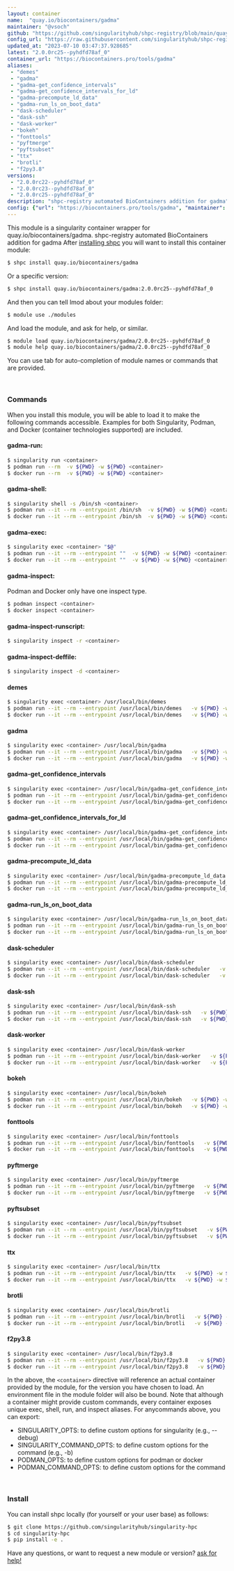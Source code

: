 ```yaml
---
layout: container
name:  "quay.io/biocontainers/gadma"
maintainer: "@vsoch"
github: "https://github.com/singularityhub/shpc-registry/blob/main/quay.io/biocontainers/gadma/container.yaml"
config_url: "https://raw.githubusercontent.com/singularityhub/shpc-registry/main/quay.io/biocontainers/gadma/container.yaml"
updated_at: "2023-07-10 03:47:37.928685"
latest: "2.0.0rc25--pyhdfd78af_0"
container_url: "https://biocontainers.pro/tools/gadma"
aliases:
 - "demes"
 - "gadma"
 - "gadma-get_confidence_intervals"
 - "gadma-get_confidence_intervals_for_ld"
 - "gadma-precompute_ld_data"
 - "gadma-run_ls_on_boot_data"
 - "dask-scheduler"
 - "dask-ssh"
 - "dask-worker"
 - "bokeh"
 - "fonttools"
 - "pyftmerge"
 - "pyftsubset"
 - "ttx"
 - "brotli"
 - "f2py3.8"
versions:
 - "2.0.0rc22--pyhdfd78af_0"
 - "2.0.0rc23--pyhdfd78af_0"
 - "2.0.0rc25--pyhdfd78af_0"
description: "shpc-registry automated BioContainers addition for gadma"
config: {"url": "https://biocontainers.pro/tools/gadma", "maintainer": "@vsoch", "description": "shpc-registry automated BioContainers addition for gadma", "latest": {"2.0.0rc25--pyhdfd78af_0": "sha256:ff944a1c46baa57c565d892133cf4e320ce5700600dcb711366e3d1cfdf62cf0"}, "tags": {"2.0.0rc22--pyhdfd78af_0": "sha256:d8156f1ec8ec4ed9d055a9340842069afa23ce5c3d24076e907de781d5731d74", "2.0.0rc23--pyhdfd78af_0": "sha256:7491eb9854ae7e776c024848e5ccd7b64842c790877cf266ac01e87e4c408a51", "2.0.0rc25--pyhdfd78af_0": "sha256:ff944a1c46baa57c565d892133cf4e320ce5700600dcb711366e3d1cfdf62cf0"}, "docker": "quay.io/biocontainers/gadma", "aliases": {"demes": "/usr/local/bin/demes", "gadma": "/usr/local/bin/gadma", "gadma-get_confidence_intervals": "/usr/local/bin/gadma-get_confidence_intervals", "gadma-get_confidence_intervals_for_ld": "/usr/local/bin/gadma-get_confidence_intervals_for_ld", "gadma-precompute_ld_data": "/usr/local/bin/gadma-precompute_ld_data", "gadma-run_ls_on_boot_data": "/usr/local/bin/gadma-run_ls_on_boot_data", "dask-scheduler": "/usr/local/bin/dask-scheduler", "dask-ssh": "/usr/local/bin/dask-ssh", "dask-worker": "/usr/local/bin/dask-worker", "bokeh": "/usr/local/bin/bokeh", "fonttools": "/usr/local/bin/fonttools", "pyftmerge": "/usr/local/bin/pyftmerge", "pyftsubset": "/usr/local/bin/pyftsubset", "ttx": "/usr/local/bin/ttx", "brotli": "/usr/local/bin/brotli", "f2py3.8": "/usr/local/bin/f2py3.8"}}
---
```


This module is a singularity container wrapper for quay.io/biocontainers/gadma.
shpc-registry automated BioContainers addition for gadma
After [installing shpc](#install) you will want to install this container module:


```bash
$ shpc install quay.io/biocontainers/gadma
```

Or a specific version:

```bash
$ shpc install quay.io/biocontainers/gadma:2.0.0rc25--pyhdfd78af_0
```

And then you can tell lmod about your modules folder:

```bash
$ module use ./modules
```

And load the module, and ask for help, or similar.

```bash
$ module load quay.io/biocontainers/gadma/2.0.0rc25--pyhdfd78af_0
$ module help quay.io/biocontainers/gadma/2.0.0rc25--pyhdfd78af_0
```

You can use tab for auto-completion of module names or commands that are provided.

<br>

### Commands

When you install this module, you will be able to load it to make the following commands accessible.
Examples for both Singularity, Podman, and Docker (container technologies supported) are included.

#### gadma-run:

```bash
$ singularity run <container>
$ podman run --rm  -v ${PWD} -w ${PWD} <container>
$ docker run --rm  -v ${PWD} -w ${PWD} <container>
```

#### gadma-shell:

```bash
$ singularity shell -s /bin/sh <container>
$ podman run --it --rm --entrypoint /bin/sh  -v ${PWD} -w ${PWD} <container>
$ docker run --it --rm --entrypoint /bin/sh  -v ${PWD} -w ${PWD} <container>
```

#### gadma-exec:

```bash
$ singularity exec <container> "$@"
$ podman run --it --rm --entrypoint ""  -v ${PWD} -w ${PWD} <container> "$@"
$ docker run --it --rm --entrypoint ""  -v ${PWD} -w ${PWD} <container> "$@"
```

#### gadma-inspect:

Podman and Docker only have one inspect type.

```bash
$ podman inspect <container>
$ docker inspect <container>
```

#### gadma-inspect-runscript:

```bash
$ singularity inspect -r <container>
```

#### gadma-inspect-deffile:

```bash
$ singularity inspect -d <container>
```


#### demes

```bash
$ singularity exec <container> /usr/local/bin/demes
$ podman run --it --rm --entrypoint /usr/local/bin/demes   -v ${PWD} -w ${PWD} <container> -c " $@"
$ docker run --it --rm --entrypoint /usr/local/bin/demes   -v ${PWD} -w ${PWD} <container> -c " $@"
```


#### gadma

```bash
$ singularity exec <container> /usr/local/bin/gadma
$ podman run --it --rm --entrypoint /usr/local/bin/gadma   -v ${PWD} -w ${PWD} <container> -c " $@"
$ docker run --it --rm --entrypoint /usr/local/bin/gadma   -v ${PWD} -w ${PWD} <container> -c " $@"
```


#### gadma-get_confidence_intervals

```bash
$ singularity exec <container> /usr/local/bin/gadma-get_confidence_intervals
$ podman run --it --rm --entrypoint /usr/local/bin/gadma-get_confidence_intervals   -v ${PWD} -w ${PWD} <container> -c " $@"
$ docker run --it --rm --entrypoint /usr/local/bin/gadma-get_confidence_intervals   -v ${PWD} -w ${PWD} <container> -c " $@"
```


#### gadma-get_confidence_intervals_for_ld

```bash
$ singularity exec <container> /usr/local/bin/gadma-get_confidence_intervals_for_ld
$ podman run --it --rm --entrypoint /usr/local/bin/gadma-get_confidence_intervals_for_ld   -v ${PWD} -w ${PWD} <container> -c " $@"
$ docker run --it --rm --entrypoint /usr/local/bin/gadma-get_confidence_intervals_for_ld   -v ${PWD} -w ${PWD} <container> -c " $@"
```


#### gadma-precompute_ld_data

```bash
$ singularity exec <container> /usr/local/bin/gadma-precompute_ld_data
$ podman run --it --rm --entrypoint /usr/local/bin/gadma-precompute_ld_data   -v ${PWD} -w ${PWD} <container> -c " $@"
$ docker run --it --rm --entrypoint /usr/local/bin/gadma-precompute_ld_data   -v ${PWD} -w ${PWD} <container> -c " $@"
```


#### gadma-run_ls_on_boot_data

```bash
$ singularity exec <container> /usr/local/bin/gadma-run_ls_on_boot_data
$ podman run --it --rm --entrypoint /usr/local/bin/gadma-run_ls_on_boot_data   -v ${PWD} -w ${PWD} <container> -c " $@"
$ docker run --it --rm --entrypoint /usr/local/bin/gadma-run_ls_on_boot_data   -v ${PWD} -w ${PWD} <container> -c " $@"
```


#### dask-scheduler

```bash
$ singularity exec <container> /usr/local/bin/dask-scheduler
$ podman run --it --rm --entrypoint /usr/local/bin/dask-scheduler   -v ${PWD} -w ${PWD} <container> -c " $@"
$ docker run --it --rm --entrypoint /usr/local/bin/dask-scheduler   -v ${PWD} -w ${PWD} <container> -c " $@"
```


#### dask-ssh

```bash
$ singularity exec <container> /usr/local/bin/dask-ssh
$ podman run --it --rm --entrypoint /usr/local/bin/dask-ssh   -v ${PWD} -w ${PWD} <container> -c " $@"
$ docker run --it --rm --entrypoint /usr/local/bin/dask-ssh   -v ${PWD} -w ${PWD} <container> -c " $@"
```


#### dask-worker

```bash
$ singularity exec <container> /usr/local/bin/dask-worker
$ podman run --it --rm --entrypoint /usr/local/bin/dask-worker   -v ${PWD} -w ${PWD} <container> -c " $@"
$ docker run --it --rm --entrypoint /usr/local/bin/dask-worker   -v ${PWD} -w ${PWD} <container> -c " $@"
```


#### bokeh

```bash
$ singularity exec <container> /usr/local/bin/bokeh
$ podman run --it --rm --entrypoint /usr/local/bin/bokeh   -v ${PWD} -w ${PWD} <container> -c " $@"
$ docker run --it --rm --entrypoint /usr/local/bin/bokeh   -v ${PWD} -w ${PWD} <container> -c " $@"
```


#### fonttools

```bash
$ singularity exec <container> /usr/local/bin/fonttools
$ podman run --it --rm --entrypoint /usr/local/bin/fonttools   -v ${PWD} -w ${PWD} <container> -c " $@"
$ docker run --it --rm --entrypoint /usr/local/bin/fonttools   -v ${PWD} -w ${PWD} <container> -c " $@"
```


#### pyftmerge

```bash
$ singularity exec <container> /usr/local/bin/pyftmerge
$ podman run --it --rm --entrypoint /usr/local/bin/pyftmerge   -v ${PWD} -w ${PWD} <container> -c " $@"
$ docker run --it --rm --entrypoint /usr/local/bin/pyftmerge   -v ${PWD} -w ${PWD} <container> -c " $@"
```


#### pyftsubset

```bash
$ singularity exec <container> /usr/local/bin/pyftsubset
$ podman run --it --rm --entrypoint /usr/local/bin/pyftsubset   -v ${PWD} -w ${PWD} <container> -c " $@"
$ docker run --it --rm --entrypoint /usr/local/bin/pyftsubset   -v ${PWD} -w ${PWD} <container> -c " $@"
```


#### ttx

```bash
$ singularity exec <container> /usr/local/bin/ttx
$ podman run --it --rm --entrypoint /usr/local/bin/ttx   -v ${PWD} -w ${PWD} <container> -c " $@"
$ docker run --it --rm --entrypoint /usr/local/bin/ttx   -v ${PWD} -w ${PWD} <container> -c " $@"
```


#### brotli

```bash
$ singularity exec <container> /usr/local/bin/brotli
$ podman run --it --rm --entrypoint /usr/local/bin/brotli   -v ${PWD} -w ${PWD} <container> -c " $@"
$ docker run --it --rm --entrypoint /usr/local/bin/brotli   -v ${PWD} -w ${PWD} <container> -c " $@"
```


#### f2py3.8

```bash
$ singularity exec <container> /usr/local/bin/f2py3.8
$ podman run --it --rm --entrypoint /usr/local/bin/f2py3.8   -v ${PWD} -w ${PWD} <container> -c " $@"
$ docker run --it --rm --entrypoint /usr/local/bin/f2py3.8   -v ${PWD} -w ${PWD} <container> -c " $@"
```



In the above, the `<container>` directive will reference an actual container provided
by the module, for the version you have chosen to load. An environment file in the
module folder will also be bound. Note that although a container
might provide custom commands, every container exposes unique exec, shell, run, and
inspect aliases. For anycommands above, you can export:

 - SINGULARITY_OPTS: to define custom options for singularity (e.g., --debug)
 - SINGULARITY_COMMAND_OPTS: to define custom options for the command (e.g., -b)
 - PODMAN_OPTS: to define custom options for podman or docker
 - PODMAN_COMMAND_OPTS: to define custom options for the command

<br>

### Install

You can install shpc locally (for yourself or your user base) as follows:

```bash
$ git clone https://github.com/singularityhub/singularity-hpc
$ cd singularity-hpc
$ pip install -e .
```

Have any questions, or want to request a new module or version? [ask for help!](https://github.com/singularityhub/singularity-hpc/issues)